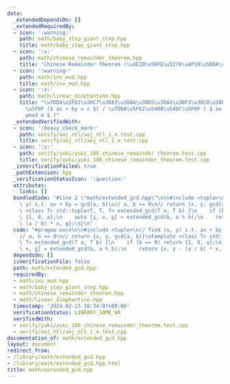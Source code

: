 ```yaml
---
data:
  _extendedDependsOn: []
  _extendedRequiredBy:
  - icon: ':warning:'
    path: math/baby_step_giant_step.hpp
    title: math/baby_step_giant_step.hpp
  - icon: ':x:'
    path: math/chinese_remainder_theorem.hpp
    title: "Chinese Remainder Theorem (\u4E2D\u56FD\u5270\u4F59\u5B9A\u7406)"
  - icon: ':warning:'
    path: math/inv_mod.hpp
    title: math/inv_mod.hpp
  - icon: ':x:'
    path: math/linear_diophantine.hpp
    title: "\u7DDA\u5F62\u30C7\u30A3\u30AA\u30D5\u30A1\u30F3\u30C8\u30B9\u65B9\u7A0B\
      \u5F0F ($ ax + by = c $) / \u7DDA\u5F62\u5408\u540C\u5F0F ( $ ax \\equiv b \\\
      pmod m $ )"
  _extendedVerifiedWith:
  - icon: ':heavy_check_mark:'
    path: verify/aoj_ntl/aoj_ntl_1_e.test.cpp
    title: verify/aoj_ntl/aoj_ntl_1_e.test.cpp
  - icon: ':x:'
    path: verify/yuki/yuki_186_chinese_remainder_theorem.test.cpp
    title: verify/yuki/yuki_186_chinese_remainder_theorem.test.cpp
  _isVerificationFailed: true
  _pathExtension: hpp
  _verificationStatusIcon: ':question:'
  attributes:
    links: []
  bundledCode: "#line 2 \"math/extended_gcd.hpp\"\n\n#include <tuple>\n// find (x,\
    \ y) s.t. ax + by = gcd(a, b)\n// a, b >= 0\n// return {x, y, gcd(a, b)}\ntemplate\
    \ <class T> std::tuple<T, T, T> extended_gcd(T a, T b) {\n    if (b == 0) return\
    \ {1, 0, a};\n    auto [y, x, g] = extended_gcd(b, a % b);\n    return {x, y -\
    \ (a / b) * x, g};\n}\n"
  code: "#pragma once\n\n#include <tuple>\n// find (x, y) s.t. ax + by = gcd(a, b)\n\
    // a, b >= 0\n// return {x, y, gcd(a, b)}\ntemplate <class T> std::tuple<T, T,\
    \ T> extended_gcd(T a, T b) {\n    if (b == 0) return {1, 0, a};\n    auto [y,\
    \ x, g] = extended_gcd(b, a % b);\n    return {x, y - (a / b) * x, g};\n}"
  dependsOn: []
  isVerificationFile: false
  path: math/extended_gcd.hpp
  requiredBy:
  - math/inv_mod.hpp
  - math/baby_step_giant_step.hpp
  - math/chinese_remainder_theorem.hpp
  - math/linear_diophantine.hpp
  timestamp: '2024-02-23 10:34:07+09:00'
  verificationStatus: LIBRARY_SOME_WA
  verifiedWith:
  - verify/yuki/yuki_186_chinese_remainder_theorem.test.cpp
  - verify/aoj_ntl/aoj_ntl_1_e.test.cpp
documentation_of: math/extended_gcd.hpp
layout: document
redirect_from:
- /library/math/extended_gcd.hpp
- /library/math/extended_gcd.hpp.html
title: math/extended_gcd.hpp
---
```

